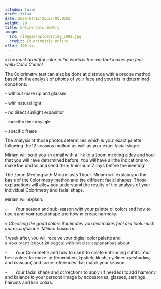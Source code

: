 ```yaml
---
isIndex: false
draft: false
date: 2025-02-11T20:27:00.000Z
weight: 20
title: Online Colorimetry
image:
  src: /images/uploads/img_8902.jpg
  credit: Colorimetrie online
offer: 190 eur
---
```

*«The most beautiful color in the world is the one that makes you feel well» Coco Chanel*

The Colorimetry test can also be done at distance with a precise method based on the analysis of photos of your face and your iris in determined conditions:

\- without make up and glasses

\- with natural light

\- no direct sunlight exposition

\- specific time daylight

\- specific frame

The analysis of those photos determines which is your exact palette following the 12 seasons method as well as your exact facial shape. 

Miriam will send you an email with a link to a Zoom meeting a day and hour that you will have determined before. You will have all the indications to make the photos and send them (minimum 7 days before the meeting)

The Zoom Meeting with Miriam lasts 1 hour. Miriam will explain you the basis of the Colorimetry method and the different facial shapes. Those explanations will allow you understand the results of the analysis of your individual Colorimetry and facial shape. 

Miriam will explain:

\-       Your season and sub-season with your palette of colors and how to use it and your facial shape and how to create harmony.



*« Choosing the good colors illuminates you and makes feel and look much more confident.»  Miriam Lasserre*

1 week after, you will receive your digital color palette and a document (about 20 pages) with precise explanations about:

\-       Your Colorimetry and how to use it to create enhancing outfits. Your best colors for make up (foundation, lipstick, blush, eyeliner, eyeshadow, and mascara) and some references that match your season. 

\-       Your facial shape and corrections to apply (if needed) to add harmony and balance to your personal image by accessories, glasses, earrings, haircuts and hair colors.
